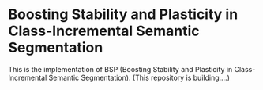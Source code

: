 # Boosting Stability and Plasticity in Class-Incremental Semantic Segmentation
This is the implementation of BSP (Boosting Stability and Plasticity in Class-Incremental Semantic Segmentation). (This repository is building....)
